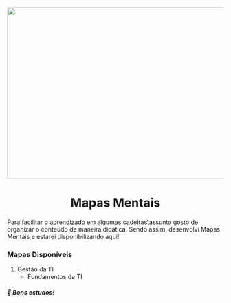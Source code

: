 <div align="center">
<img src="https://user-images.githubusercontent.com/71513260/151648758-ff040416-e554-4311-aa01-aaf090964b6d.png" width="600" height="400"/>
</div>
 
<h1 align="center"> Mapas Mentais</h1>
Para facilitar o aprendizado em algumas cadeiras\assunto gosto de organizar o conteúdo de maneira didática. Sendo assim, desenvolvi Mapas Mentais e estarei 
disponibilizando aqui!

### Mapas Disponíveis 

1. Gestão da TI
    - Fundamentos da TI
##### 🦅 Bons estudos!

